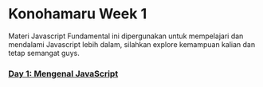 # Konohamaru Week 1

Materi Javascript Fundamental ini dipergunakan untuk mempelajari dan mendalami Javascript lebih dalam, silahkan explore kemampuan kalian dan tetap semangat guys.

### [Day 1: Mengenal JavaScript](./day1.md)
